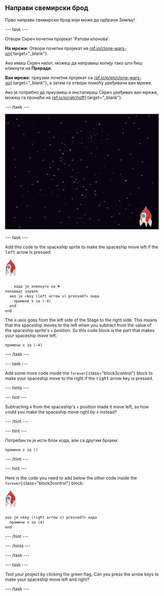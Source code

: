 ## Направи свемирски брод

Прво направи свемирски брод који може да одбрани Земљу!

\--- task \---

Отвори Скреч почетни пројекат 'Ратови клонова'.

**На мрежи:** Отвори почетни пројекат на [rpf.io/clone-wars-on](http://rpf.io/clone-wars-on){:target="_blank"}.

Ако имаш Скреч налог, можеш да направиш копију тако што ћеш кликнути на **Преради**.

**Ван мреже:** преузми почетни пројекат са [rpf.io/p/en/clone-wars-go](http://rpf.io/p/en/clone-wars-go){:target="_blank"}, а затим га отвори помоћу уређивача ван мреже.

Ако је потребно да преузмеш и инсталираш Скреч уређивач ван мреже, можеш га пронаћи на [rpf.io/scratchoff](https://rpf.io/scratchoff){:target="_blank"}.

\--- /task \---

![почетни пројекат](images/starter-project.png)

\--- task \---

Add this code to the spaceship sprite to make the spaceship move left if the <kbd>left</kbd> arrow is pressed:

![лик ракете](images/rocket-sprite.png)

```blocks3
    када је кликнуто на ⚑
понављај заувек 
  ако је <key (left arrow v) pressed?> онда 
    промени x за (-4)
  end
end
```

The x-axis goes from the left side of the Stage to the right side. This means that the spaceship moves to the left when you subtract from the value of the spaceship sprite's `x` position. So this code block is the part that makes your spaceship move left:

```blocks3
промени x за (-4)
```

\--- /task \---

\--- task \---

Add some more code inside the `forever`{:class="block3control"} block to make your spaceship move to the right if the <kbd>right</kbd> arrow key is pressed.

\--- hints \---

\--- hint \---

Subtracting `4` from the spaceship's `x` position made it move left, so how could you make the spaceship move right by `4` instead?

\--- /hint \---

\--- hint \---

Потребан ти је исти блок кода, али са другим бројем:

```blocks3
промени x за ()
```

\--- /hint \---

\--- hint \---

Here is the code you need to add below the other code inside the `forever`{:class="block3control"} block:

![лик ракете](images/rocket-sprite.png)

```blocks3
ако је <key (right arrow v) pressed?> онда 
  промени x за (4)
end
```

\--- /hint \---

\--- /hints \---

\--- /task \---

\--- task \---

Test your project by clicking the green flag. Can you press the arrow keys to make your spaceship move left and right?

\--- /task \---